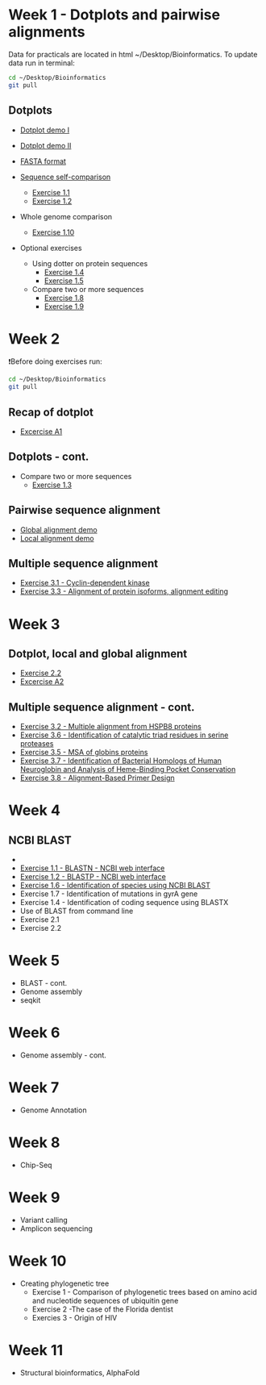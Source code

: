 # Week 1 - Dotplots and pairwise alignments

Data for practicals are located in html ~/Desktop/Bioinformatics. To update data run in terminal:

```bash
cd ~/Desktop/Bioinformatics
git pull
```
## Dotplots
- [Dotplot demo I](https://kavonrtep.github.io/games/dotplot-demo.html)
- [Dotplot demo II](https://kavonrtep.github.io/games/dotplot-explorer.html)
- [FASTA format](./data_formats.md/#fasta-fa-fna-faa-fasta)
- [Sequence self-comparison](./sequence_alignment.md/#dotplots)
  - [Exercise 1.1](./sequence_alignment.md/#exercise-11---simple-self-comparison-using-dotplot)
  - [Exercise 1.2](./sequence_alignment.md/#exercise-12---identification-of-repetitive-motifs-using-dotplot)
  
- Whole genome comparison
  - [Exercise 1.10](./sequence_alignment.md/#exercise-110---whole-genome-comparison-with-gepard-program)

- Optional exercises
  - Using dotter on protein sequences
    - [Exercise 1.4](./sequence_alignment.md/#exercise-14---comparison-of-her-proteins-using-dotplot)
    - [Exercise 1.5](./sequence_alignment.md/#exercise-15---comparison-of-hox-proteins-using-dotplot)
  - Compare two or more sequences
    - [Exercise 1.8](./sequence_alignment.md/#exercise-18---identifying-overlaps-and-creating-a-sequence-assembly-using-dot-plots)
    - [Exercise 1.9](./sequence_alignment.md/#exercise-19---compare-two-genomic-regions-with-dotter)

# Week 2 
❗Before doing exercises run:

```bash
cd ~/Desktop/Bioinformatics
git pull
```
## Recap of dotplot
 - [Excercise A1](./extra_tasks.md#exercise-a1)

## Dotplots - cont.
- Compare two or more sequences
  - [Exercise 1.3](./sequence_alignment.md/#exercise-13---comparison-of-sequences-with-insertions-deletions-inversions)

## Pairwise sequence alignment
- [Global alignment demo](https://kavonrtep.github.io/games/needleman-wunsch.html)
- [Local alignment demo](https://kavonrtep.github.io/games/smith-waterman.html)


## Multiple sequence alignment
- [Exercise 3.1 - Cyclin-dependent kinase](./sequence_alignment.md/#exercise-31---multiple-sequence-alignment---cyclin-dependent-kinase)
- [Exercise 3.3 - Alignment of protein isoforms, alignment editing](./sequence_alignment.md/#exercise-33---alignment-of-protein-isoforms-alignment-editing)


# Week 3

## Dotplot, local and global alignment
  - [Exercise 2.2](./sequence_alignment.md/#exercise-22---pairwise-alignment-using-ncbi-blast)
  - [Excercise A2](./extra_tasks.md#exercise-a2)

## Multiple sequence alignment - cont.
- [Exercise 3.2 - Multiple alignment from HSPB8 proteins](./sequence_alignment.md/#exercise-32---multiple-alignment-from-hspb8-proteins)
- [Exercise 3.6 - Identification of catalytic triad residues in serine proteases](./sequence_alignment.md/#exercise-36---identification-of-catalytic-triad-residues-in-serine-proteases)
- [Exercise 3.5 - MSA of globins proteins](./sequence_alignment.md/#exercise-35---msa-of-globins-proteins)
- [Exercise 3.7 - Identification of Bacterial Homologs of Human Neuroglobin and Analysis of Heme-Binding Pocket Conservation](./sequence_alignment.md/#exercise-37---identification-of-bacterial-homologs-of-human-neuroglobin-and-analysis-of-heme-binding-pocket-conservation)
- [Exercise 3.8 - Alignment-Based Primer Design](./sequence_alignment.md/#exercise-38---alignment-based-primer-design)


# Week 4

## NCBI BLAST
- 
- [Exercise 1.1 - BLASTN - NCBI web interface](./blast_search.md/#exercise-11---blastn---ncbi-web-interface)
- [Exercise 1.2 - BLASTP - NCBI web interface](./blast_search.md/#exercise-12---blastp---ncbi-web-interface)
- [Exercise 1.6 - Identification of species using NCBI BLAST](./blast_search.md/#exercise-16---identification-of-species-using-ncbi-blast)
- Exercise 1.7 - Identification of mutations in gyrA gene
- Exercise 1.4 - Identification of coding sequence using BLASTX
- Use of BLAST from command line
 - Exercise 2.1
 - Exercise 2.2


# Week 5
- BLAST - cont.
- Genome assembly
- seqkit

# Week 6 
- Genome assembly - cont.


# Week 7 
 - Genome Annotation

# Week 8
- Chip-Seq


# Week 9

- Variant calling
- Amplicon sequencing

# Week 10
- Creating phylogenetic tree
  - Exercise 1 - Comparison of phylogenetic trees based on amino acid and nucleotide sequences of ubiquitin gene
  - Exercise 2 -The case of the Florida dentist
  - Exercies 3 - Origin of HIV

# Week 11
- Structural bioinformatics, AlphaFold
